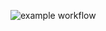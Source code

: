 ![example workflow](https://github.com/JediMode/yamdb_final/actions/workflows/yamdb_workflow.yml/badge.svg)